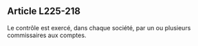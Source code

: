 Article L225-218
----
Le contrôle est exercé, dans chaque société, par un ou plusieurs commissaires
aux comptes.

